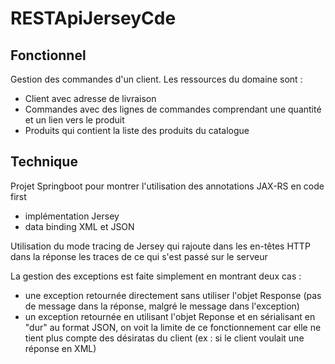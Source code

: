 # RESTApiJerseyCde

## Fonctionnel
Gestion des commandes d'un client.
Les ressources du domaine sont :
* Client avec adresse de livraison
* Commandes avec des lignes de commandes comprendant une quantité et un lien vers le produit
* Produits qui contient la liste des produits du catalogue

## Technique
Projet Springboot pour montrer l'utilisation des annotations JAX-RS en code first 
* implémentation Jersey
* data binding XML et JSON

Utilisation du mode tracing de Jersey qui rajoute dans les en-têtes HTTP dans la réponse les traces de ce qui s'est 
passé sur le serveur

La gestion des exceptions est faite simplement en montrant deux cas :
* une exception retournée directement sans utiliser l'objet Response (pas de message dans la réponse, malgré le message dans l'exception)
* un exception retournée en utilisant l'objet Reponse et en sérialisant en "dur" au format JSON, on voit la limite de ce fonctionnement 
car elle ne tient plus compte des désiratas du client (ex : si le client voulait une réponse en XML)


